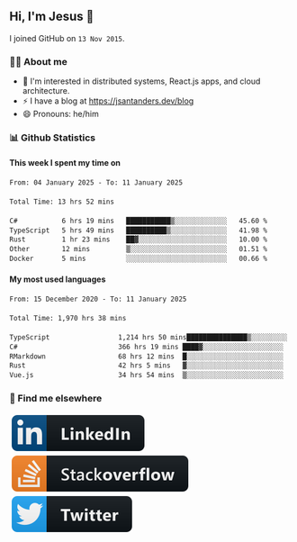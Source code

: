 ## Hi, I'm Jesus 👋

I joined GitHub on `13 Nov 2015`.

<!-- Talking about you -->

### 👨‍💻 About me

- 👦 I'm interested in distributed systems, React.js apps, and cloud architecture.
- ⚡️ I have a blog at <https://jsantanders.dev/blog>
- 😄 Pronouns: he/him

### 📊 Github Statistics

#### This week I spent my time on

<!--START_SECTION:weekly-->

```txt
From: 04 January 2025 - To: 11 January 2025

Total Time: 13 hrs 52 mins

C#           6 hrs 19 mins   ███████████▒░░░░░░░░░░░░░   45.60 %
TypeScript   5 hrs 49 mins   ██████████▒░░░░░░░░░░░░░░   41.98 %
Rust         1 hr 23 mins    ██▓░░░░░░░░░░░░░░░░░░░░░░   10.00 %
Other        12 mins         ▒░░░░░░░░░░░░░░░░░░░░░░░░   01.51 %
Docker       5 mins          ░░░░░░░░░░░░░░░░░░░░░░░░░   00.66 %
```

<!--END_SECTION:weekly-->

#### My most used languages

<!--START_SECTION:alltime-->

```txt
From: 15 December 2020 - To: 11 January 2025

Total Time: 1,970 hrs 38 mins

TypeScript                 1,214 hrs 50 mins███████████████▒░░░░░░░░░   61.65 %
C#                         366 hrs 19 mins ████▓░░░░░░░░░░░░░░░░░░░░   18.59 %
RMarkdown                  68 hrs 12 mins  █░░░░░░░░░░░░░░░░░░░░░░░░   03.46 %
Rust                       42 hrs 5 mins   ▓░░░░░░░░░░░░░░░░░░░░░░░░   02.14 %
Vue.js                     34 hrs 54 mins  ▒░░░░░░░░░░░░░░░░░░░░░░░░   01.77 %
```

<!--END_SECTION:alltime-->

### 📢 Find me elsewhere

<p>
  <a target="_blank" href="https://linkedin.com/in/jsantanders">
    <img src="https://github.com/jsantanders/jsantanders/blob/master/img/linkedin.svg" alt="LinkedIn" style="vertical-align:top; margin:4px">
  </a>
  
  <a target="_blank" href="https://stackoverflow.com/users/7318331/jesus-santander">
    <img src="https://github.com/jsantanders/jsantanders/blob/master/img/stackoverflow.svg" alt="StackOverflow" style="vertical-align:top; margin:4px">
  </a>
  
  <a target="_blank" href="http://twitter.com/jsantanders">
    <img src="https://github.com/jsantanders/jsantanders/blob/master/img/twitter.svg" alt="Twitter" style="vertical-align:top; margin:4px">
  </a>
</p>
